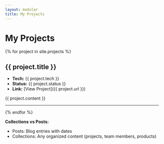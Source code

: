 ```yaml
---
layout: modular
title: My Projects
---
```


# My Projects

{% for project in site.projects %}
## {{ project.title }}
- **Tech:** {{ project.tech }}
- **Status:** {{ project.status }}
- **Link:** [View Project]({{ project.url }})

{{ project.content }}

---
{% endfor %}

**Collections vs Posts:**
- Posts: Blog entries with dates
- Collections: Any organized content (projects, team members, products)